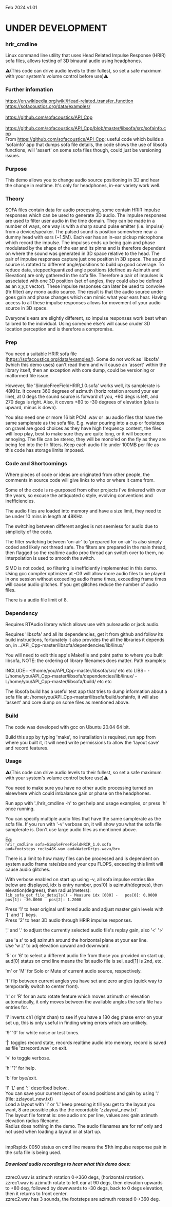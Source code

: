 Feb 2024 v1.01

# UNDER DEVELOPMENT

### hrir_cmdline
Linux command line utility that uses Head Related Impulse Response (HRIR) sofa files, allows testing of 3D binaural audio using headphones.

:warning:(This code can drive audio levels to their fullest, so set a safe maximum with your system's volume control before use):warning:

### Further infomation
https://en.wikipedia.org/wiki/Head-related_transfer_function</br>
https://sofacoustics.org/data/examples/</br>		
https://github.com/sofacoustics/API_Cpp</br>
</br>
https://github.com/sofacoustics/API_Cpp/blob/master/libsofa/src/sofainfo.cpp</br>
From https://github.com/sofacoustics/API_Cpp: useful code which builds a 'sofainfo' app that dumps sofa file details, the code shows the use of libsofa functions,  will 'assert' on some sofa files though, could just be versioning issues.</br>


### Purpose
This demo allows you to change audio source positioning in 3D and hear the change in realtime. It's only for headphones, in-ear variety work well.

### Theory
SOFA files contain data for audio processing, some contain HRIR impulse responses which can be used to generate 3D audio. The impulse responses are used to filter user audio in the time domain. They  can be made in a number of ways, one way is with a sharp sound pulse emitter (i.e. impulse) from a device/speaker. The pulsed sound is position somewhere near a dummy head with ears (~1.5M). Each ear has an in-ear pickup microphone which record the impulse. The impulses ends up being gain and phase modulated by the shape of the ear and its pinna and is therefore dependent on where the sound was generated in 3D space relative to the head. The pair of impulse responses capture just one position in 3D space. The sound source is rotated to different angle/positions to build up good coverage. To reduce data, stepped/quantized angle positions (defined as Azimuth and Elevation) are only gathered in the sofa file. Therefore a pair of impulses is associated with one 3D position (set of angles, they could also be defined as an x,y,z vector). These impulse responses can later be used to convolve (fir filter) any mono audio source. The result is that the audio source under goes gain and phase changes which can mimic what your ears hear. Having access to all these impulse responses allows for movement of your audio source in 3D space. 

Everyone's ears are slightly different, so impulse responses work best when tailored to the individual. Using someone else's will cause cruder 3D location perception and is therefore a compromise.



### Prep
You need a suitable HRIR sofa file (https://sofacoustics.org/data/examples/).
Some do not work as 'libsofa' (which this demo uses) can't read them and will cause an 'assert' within the library itself, then an exception with core dump, could be versioning or malformed file issue. 

However, file 'SimpleFreeFieldHRIR_1.0.sofa' works well, its samplerate is 48KHz.
It covers 360 degrees of azimuth (horiz rotation around your ear line), at 0 degs the sound source is forward of you, +90 degs is left, and 270 degs is right.
Also, it covers +80 to -30 degrees of elevation (plus is upward, minus is down).

You also need one or more 16 bit PCM .wav or .au audio files that have the same samplerate as the sofa file. E.g. water pouring into a cup or footsteps on gravel are good choices as they have high frequency content, the files will loop play, best to make sure they are quite long, or it will become annoying. The file can be stereo, they will be mono'ed on the fly as they are being fed into the fir filters. Keep each audio file under 100MB per file as this code has storage limits imposed.



### Code and Shortcomings
Where pieces of code or ideas are originated from other people, the comments in source code will give links to who or where it came from.

Some of the code is re-purposed from other projects I've tinkered with over the years, so excuse the antiquated c style, evolving conventions and inefficiencies.

The audio files are loaded into memory and have a size limit, they need to be under 10 mins in length at 48KHz.

The switching between different angles is not seemless for audio due to simplicity of the code.

The filter switching between 'on-air' to 'prepared for on-air' is also simply coded and likely not thread safe. The filters are prepared in the main thread, 
then flagged so the realtime audio proc thread can switch over to them, no interpolation is used to smooth the switch.

SIMD is not coded, so filtering is inefficiently implemented in this demo. Using gcc compiler optimizer at -O3 will allow more audio files to be played in one session without exceeding audio frame times, exceeding frame times will cause audio glitches. If you get glitches reduce the number of audio files.

There is a audio file limit of 8.


### Dependency

Requires RTAudio library which allows use with pulseaudio or jack audio.

Requires 'libsofa' and all its dependencies, get it from github and follow its build instructions, fortunately it also provides the all the libraries it depends on, in ../API_Cpp-master/libsofa/dependencies/lib/linux/

You will need to edit this app's Makefile and point paths to where you built libsofa, NOTE: the ordering of library filenames does matter. Path examples:

INCLUDE= -I/home/you/API_Cpp-master/libsofa/src/     etc etc
LIBS= -L/home/you/API_Cpp-master/libsofa/dependencies/lib/linux/ -L/home/you/API_Cpp-master/libsofa/build/   etc etc


The libsofa build has a useful test app that tries to dump information about a sofa file at: /home/you/API_Cpp-master/libsofa/build/sofainfo, it will also 'assert' and core dump on some files as mentioned above.


### Build
The code was developed with gcc on Ubuntu 20.04 64 bit.

Build this app by typing 'make', no installation is required, run app from where you built it, it will need write permissions to allow the 'layout save' and record features.


### Usage
:warning:(This code can drive audio levels to their fullest, so set a safe maximum with your system's volume control before use):warning:

You need to make sure you have no other audio processing turned on elsewhere which could imbalance gain or phase on the headphones.
 
Run app with './hrir_cmdline -h' to get help and usage examples, or press 'h' once running.

You can specify multiple audio files that have the same samplerate as the sofa file. If you run with '-v' verbose on, it will show you what the sofa file samplerate is. Don't use large audio files as mentioned above.</br>

Eg:</br>
```hrir_cmdline sofa=SimpleFreeFieldHRIR_1.0.sofa aud=footsteps_rocks48K.wav aud=WaterDrips.wav</br>```

There is a limit to how many files can be processed and is dependent on system audio frame rate/size and your cpu FLOPS, exceeding this limit will cause audio glitches.

With verbose enabled on start up using -v, all sofa impulse entries like below are displayed, idx is entry number, pos[0] is azimuth(degrees), then elevation(degrees), then radius(meters):</br>
```lib_sofa_get_file_details() - Measure idx [000] -   pos[0]: 0.0000 pos[1]: -30.0000   pos[2]: 1.2000``` 


Press '1' to hear original unfiltered audio and adjust master gain levels with '[' and ']' keys.</br>
Press '2' to hear 3D audio through HRIR impulse responses.

',' and '.' to adjust the currently selected audio file's replay gain, also '<'  '>'

use 'a s' to adj azimuth around the horizontal plane at your ear line.</br>
Use 'w z'  to adj elevation upward and downward.</br>

'5' or '6' to select a different audio file from those you provided on start up, aud[0] status on cmd line means the 1st audio file is sel,  aud[1] is 2nd, etc.

'm' or 'M' for Solo or Mute of current audio source, respectively.

'f' flip between current angles you have set and zero angles (quick way to temporarily switch to center front).

'r' or 'R' for an auto rotate feature which moves azimuth or elevation automatically, it only moves between the available angles the sofa file has entries for.

'i' inverts ch1 (right chan) to see if you have a 180 deg phase error on your set up, this is only useful in finding wiring errors which are unlikely.

'9' '0' for white noise or test tones.

'|'  toggles record state, records realtime audio into memory, record is saved as file 'zzrecord.wav' on exit.

'v' to toggle verbose.

'h' '?' for help.

'b' for bye/exit.


'l' 'L'  and ':' described below:.</br> 
You can save your current layout of sound positions and gain by using ':'  (file: zzlayout_new.txt)</br>
Load a layout with 'l' or 'L' keep pressing it till you get to the layout you want, 8 are possible plus the the recordable 'zzlayout_new.txt'.</br> 
The layout file format is: one audio src per line, values are: gain azimuth elevation radius filename.</br>
Radius does nothing in the demo. The audio filenames are for ref only and not used when loading a layout or at start up.</br> 
</br> 

impRspIdx 0050 status on cmd line means the 51th impulse response pair in the sofa file is being used.</br> 


##### Download audio recordings to hear what this demo does:
zzrec0.wav  is azimuth rotation 0->360 degs, (horizontal rotation).</br>
zzrec1.wav  is azimuth rotate to left ear at 90 degs, then elevation upwards to +80 deg, followed by downwards to -30 degs, back to 0 degs elevation, then it returns to front center.</br>
zzrec2.wav  has 3 sounds, the footsteps are azimuth rotated 0->360 deg.</br>






